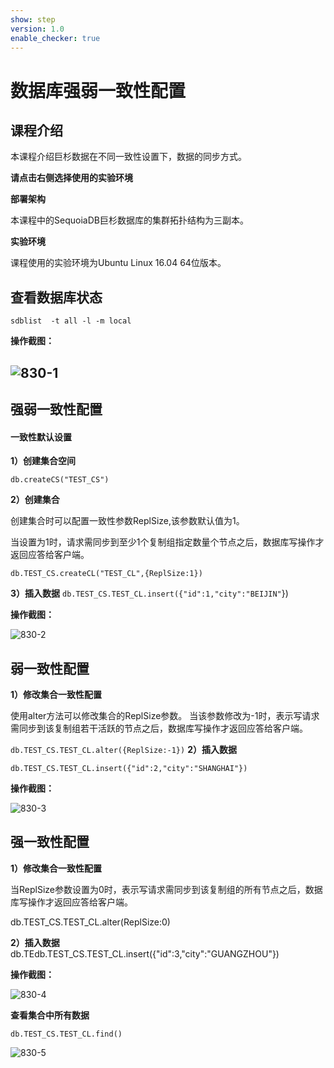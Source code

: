 ```yaml
---
show: step
version: 1.0
enable_checker: true
---
```


# 数据库强弱一致性配置

## 课程介绍

本课程介绍巨杉数据在不同一致性设置下，数据的同步方式。

**请点击右侧选择使用的实验环境**

**部署架构**

本课程中的SequoiaDB巨杉数据库的集群拓扑结构为三副本。

**实验环境**

课程使用的实验环境为Ubuntu Linux 16.04 64位版本。

## 查看数据库状态

`sdblist  -t all -l -m local`

**操作截图：**

## ![830-1](https://doc.shiyanlou.com/courses/1544/1207281/db71fa8224591789286cadc98ae87b27)

## 强弱一致性配置

#### 一致性默认设置

**1）创建集合空间**

`db.createCS("TEST_CS")`

**2）创建集合**

创建集合时可以配置一致性参数ReplSize,该参数默认值为1。

当设置为1时，请求需同步到至少1个复制组指定数量个节点之后，数据库写操作才返回应答给客户端。

`db.TEST_CS.createCL("TEST_CL",{ReplSize:1})`

**3）插入数据**
`db.TEST_CS.TEST_CL.insert({"id":1,"city":"BEIJIN"`})

**操作截图：**

 ![830-2](https://doc.shiyanlou.com/courses/1544/1207281/9cd1a921d2e35789a05c30480a89d833)



## 弱一致性配置

**1）修改集合一致性配置**

使用alter方法可以修改集合的ReplSize参数。
当该参数修改为-1时，表示写请求需同步到该复制组若干活跃的节点之后，数据库写操作才返回应答给客户端。

`db.TEST_CS.TEST_CL.alter({ReplSize:-1})`
**2）插入数据**

`db.TEST_CS.TEST_CL.insert({"id":2,"city":"SHANGHAI"})`

**操作截图：**

 ![830-3](https://doc.shiyanlou.com/courses/1544/1207281/e65540397441d2d82735bc2717374b8a)



## 强一致性配置

**1）修改集合一致性配置**

当ReplSize参数设置为0时，表示写请求需同步到该复制组的所有节点之后，数据库写操作才返回应答给客户端。

db.TEST_CS.TEST_CL.alter(ReplSize:0)

**2）插入数据**
db.TEdb.TEST_CS.TEST_CL.insert({"id":3,"city":"GUANGZHOU"})

**操作截图：**

 ![830-4](https://doc.shiyanlou.com/courses/1544/1207281/1f3012519cf5e222e3fd9e18da04e084)

**查看集合中所有数据**

`db.TEST_CS.TEST_CL.find()`

 ![830-5](https://doc.shiyanlou.com/courses/1544/1207281/33365762ee5915ac3e8a683672448ae3)
